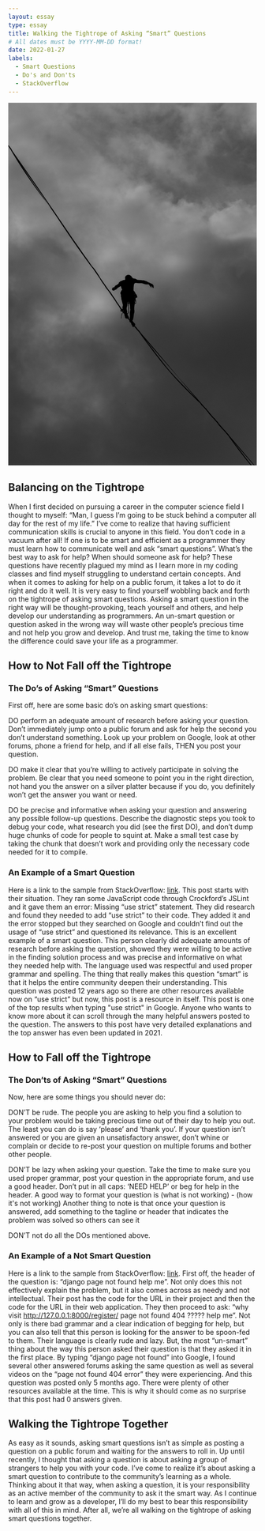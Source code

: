 ```yaml
---
layout: essay
type: essay
title: Walking the Tightrope of Asking “Smart” Questions
# All dates must be YYYY-MM-DD format!
date: 2022-01-27
labels:
  - Smart Questions  
  - Do's and Don'ts
  - StackOverflow
---
```


<img class="ui medium rounded image" src="../images/tightrope.jpeg">

## Balancing on the Tightrope
When I first decided on pursuing a career in the computer science field I thought to myself: “Man, I guess I’m going to be stuck behind a computer all day for the rest of my life.” I’ve come to realize that having sufficient communication skills is crucial to anyone in this field. You don’t code in a vacuum after all! If one is to be smart and efficient as a programmer they must learn how to communicate well and ask “smart questions”. What’s the best way to ask for help? When should someone ask for help? These questions have recently plagued my mind as I learn more in my coding classes and find myself struggling to understand certain concepts. And when it comes to asking for help on a public forum, it takes a lot to do it right and do it well. It is very easy to find yourself wobbling back and forth on the tightrope of asking smart questions. Asking a smart question in the right way will be thought-provoking, teach yourself and others, and help develop our understanding as programmers. An un-smart question or question asked in the wrong way will waste other people’s precious time and not help you grow and develop.  And trust me, taking the time to know the difference could save your life as a programmer. 

## How to Not Fall off the Tightrope 
### The Do’s of Asking “Smart” Questions
First off, here are some basic do’s on asking smart questions:

DO perform an adequate amount of research before asking your question. Don’t immediately jump onto a public forum and ask for help the second you don’t understand something. Look up your problem on Google, look at other forums, phone a friend for help, and if all else fails, THEN you post your question. 

DO make it clear that you’re willing to actively participate in solving the problem. Be clear that you need someone to point you in the right direction, not hand you the answer on a silver platter because if you do, you definitely won’t get the answer you want or need. 

DO be precise and informative when asking your question and answering any possible follow-up questions. Describe the diagnostic steps you took to debug your code, what research you did (see the first DO), and don’t dump huge chunks of code for people to squint at. Make a small test case by taking the chunk that doesn’t work and providing only the necessary code needed for it to compile. 

### An Example of a Smart Question
Here is a link to the sample from StackOverflow: [link](https://stackoverflow.com/questions/1335851/what-does-use-strict-do-in-javascript-and-what-is-the-reasoning-behind-it).
This post starts with their situation. They ran some JavaScript code through Crockford’s JSLint and it gave them an error: Missing “use strict” statement. They did research and found they needed to add “use strict” to their code. They added it and the error stopped but they searched on Google and couldn’t find out the usage of “use strict” and questioned its relevance. This is an excellent example of a smart question. This person clearly did adequate amounts of research before asking the question, showed they were willing to be active in the finding solution process and was precise and informative on what they needed help with. The language used was respectful and used proper grammar and spelling. The thing that really makes this question “smart” is that it helps the entire community deepen their understanding. This question was posted 12 years ago so there are other resources available now on “use strict” but now, this post is a resource in itself. This post is one of the top results when typing "use strict" in Google. Anyone who wants to know more about it can scroll through the many helpful answers posted to the question. The answers to this post have very detailed explanations and the top answer has even been updated in 2021. 

## How to Fall off the Tightrope 
### The Don’ts of Asking “Smart” Questions 
Now, here are some things you should never do: 

DON’T be rude. The people you are asking to help you find a solution to your problem would be taking precious time out of their day to help you out. The least you can do is say ‘please’ and ‘thank you’. If your question isn’t answered or you are given an unsatisfactory answer, don’t whine or complain or decide to re-post your question on multiple forums and bother other people. 

DON’T be lazy when asking your question. Take the time to make sure you used proper grammar, post your question in the appropriate forum, and use a good header. Don’t put in all caps: ‘NEED HELP’ or beg for help in the header. A good way to format your question is (what is not working) - (how it's not working) Another thing to note is that once your question is answered, add something to the tagline or header that indicates the problem was solved so others can see it 

DON’T not do all the DOs mentioned above. 

### An Example of a Not Smart Question 
Here is a link to the sample from StackOverflow: [link](https://stackoverflow.com/questions/68728939/django-page-not-found-help-me).
First off, the header of the question is: “django page not found help me”. Not only does this not effectively explain the problem, but it also comes across as needy and not intellectual. Their post has the code for the URL in their project and then the code for the URL in their web application. They then proceed to ask: “why visit http://127.0.0.1:8000/register/ page not found 404 ????? help me”. Not only is there bad grammar and a clear indication of begging for help,
but you can also tell that this person is looking for the answer to be spoon-fed to them. Their language is clearly rude and lazy. But, the most “un-smart” thing about the way this person asked their question is that they asked it in the first place. By typing “django page not found” into Google, I found several other answered forums asking the same question as well as several videos on the “page not found 404 error” they were experiencing. And this question was posted only 5 months ago. There were plenty of other resources available at the time. This is why it should come as no surprise that this post had 0 answers given. 

## Walking the Tightrope Together 
As easy as it sounds, asking smart questions isn’t as simple as posting a question on a public forum and waiting for the answers to roll in. Up until recently, I thought that asking a question is about asking a group of strangers to help you with your code. I’ve come to realize it’s about asking a smart question to contribute to the community’s learning as a whole. Thinking about it that way, when asking a question, it is your responsibility as an active member of the community to ask it the smart way. As I continue to learn and grow as a developer, I’ll do my best to bear this responsibility with all of this in mind. After all, we’re all walking on the tightrope of asking smart questions together. 
